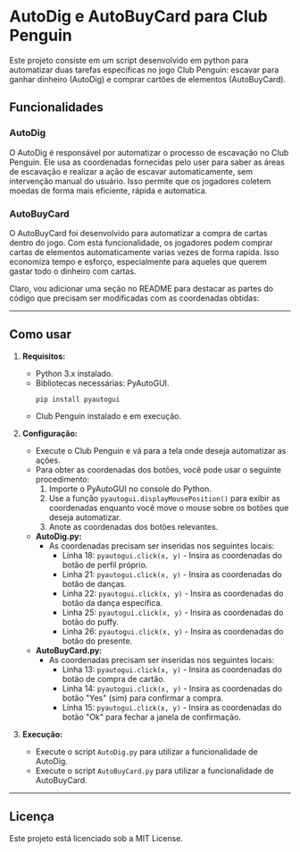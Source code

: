# AutoDig e AutoBuyCard para Club Penguin

Este projeto consiste em um script desenvolvido em python para automatizar duas tarefas específicas no jogo Club Penguin: escavar para ganhar dinheiro (AutoDig) e comprar cartões de elementos (AutoBuyCard). 
## Funcionalidades

### AutoDig
O AutoDig é responsável por automatizar o processo de escavação no Club Penguin. Ele usa as coordenadas fornecidas pelo user para saber as áreas de escavação e realizar a ação de escavar automaticamente, sem intervenção manual do usuário. Isso permite que os jogadores coletem moedas de forma mais eficiente, rápida e automatica.

### AutoBuyCard
O AutoBuyCard foi desenvolvido para automatizar a compra de cartas dentro do jogo. Com esta funcionalidade, os jogadores podem comprar cartas de elementos automaticamente varias vezes de forma rapida. Isso economiza tempo e esforço, especialmente para aqueles que querem gastar todo o dinheiro com cartas.

Claro, vou adicionar uma seção no README para destacar as partes do código que precisam ser modificadas com as coordenadas obtidas:

---

## Como usar

1. **Requisitos:**
   - Python 3.x instalado.
   - Bibliotecas necessárias: PyAutoGUI.
     ```
     pip install pyautogui
     ```
   - Club Penguin instalado e em execução.

2. **Configuração:**
   - Execute o Club Penguin e vá para a tela onde deseja automatizar as ações.
   - Para obter as coordenadas dos botões, você pode usar o seguinte procedimento:
     1. Importe o PyAutoGUI no console do Python.
     2. Use a função `pyautogui.displayMousePosition()` para exibir as coordenadas enquanto você move o mouse sobre os botões que deseja automatizar.
     3. Anote as coordenadas dos botões relevantes.
   - **AutoDig.py:**
     - As coordenadas precisam ser inseridas nos seguintes locais:
       - Linha 18: `pyautogui.click(x, y)` - Insira as coordenadas do botão de perfil próprio.
       - Linha 21: `pyautogui.click(x, y)` - Insira as coordenadas do botão de danças.
       - Linha 22: `pyautogui.click(x, y)` - Insira as coordenadas do botão da dança específica.
       - Linha 25: `pyautogui.click(x, y)` - Insira as coordenadas do botão do puffy.
       - Linha 26: `pyautogui.click(x, y)` - Insira as coordenadas do botão do presente.
   - **AutoBuyCard.py:**
     - As coordenadas precisam ser inseridas nos seguintes locais:
       - Linha 13: `pyautogui.click(x, y)` - Insira as coordenadas do botão de compra de cartão.
       - Linha 14: `pyautogui.click(x, y)` - Insira as coordenadas do botão "Yes" (sim) para confirmar a compra.
       - Linha 15: `pyautogui.click(x, y)` - Insira as coordenadas do botão "Ok" para fechar a janela de confirmação.

3. **Execução:**
   - Execute o script `AutoDig.py` para utilizar a funcionalidade de AutoDig.
   - Execute o script `AutoBuyCard.py` para utilizar a funcionalidade de AutoBuyCard.


---

## Licença

Este projeto está licenciado sob a MIT License.
